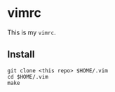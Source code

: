 # vimrc

This is my `vimrc`.

## Install

```
git clone <this repo> $HOME/.vim
cd $HOME/.vim
make
```



